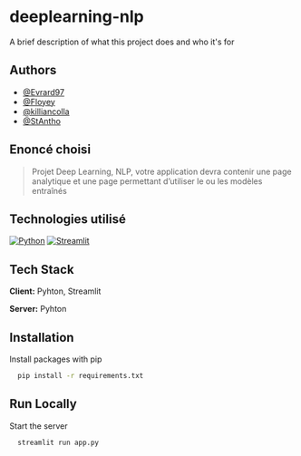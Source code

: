 # deeplearning-nlp

A brief description of what this project does and who it's for

## Authors

- [@Evrard97](https://www.github.com/Evrard97)
- [@Floyey](https://www.github.com/Floyey)
- [@killiancolla](https://www.github.com/killiancolla)
- [@StAntho](https://www.github.com/StAntho)

## Enoncé choisi

> Projet Deep Learning, NLP, votre application devra contenir une page analytique et une page permettant d’utiliser le ou les modèles entraînés

## Technologies utilisé

[![Python](https://www.stat4decision.com/wp-content/uploads/2019/01/python.jpg)](https://www.python.org/)
[![Streamlit](https://miro.medium.com/v2/resize:fit:2000/1*HCpU9Lsfnm8On56sJplEbw.png)](https://streamlit.io/)

## Tech Stack

**Client:** Pyhton, Streamlit

**Server:** Pyhton

## Installation

Install packages with pip

```bash
  pip install -r requirements.txt
```

## Run Locally

Start the server

```bash
  streamlit run app.py
```
